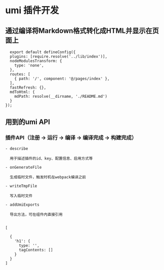 # umi 插件开发

## 通过编译将Markdown格式转化成HTML并显示在页面上

```
  export default defineConfig({
  plugins: [require.resolve('../lib/index')],
  nodeModulesTransform: {
    type: 'none',
  },
  routes: [
    { path: '/', component: '@/pages/index' },
  ],
  fastRefresh: {},
  mdToHtml: {
    mdPath: resolve(__dirname, './README.md')
  }
});

```

## 用到的umi API

  ### 插件API（注册 -> 运行 -> 编译 -> 编译完成 -> 构建完成）
    - describe

      用于描述插件的id、key、配置信息、启用方式等

    - onGenerateFile

      生成临时文件，触发时机在webpack编译之前

    - writeTmpFile

      写入临时文件

    - addUmiExports

      导出方法，可在组件内直接引用


```

[

  {
    'h1': {
      type: '',
      tagContents: []
    }
  }
]

```
